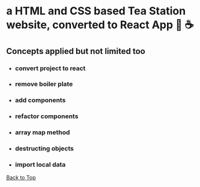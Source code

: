 <a name="custom_anchor_name"></a>

# a HTML and CSS based Tea Station website, converted to React App :tea: :coffee:

## Concepts applied but not limited too

- ### convert project to react
- ### remove boiler plate
- ### add components
- ### refactor components
- ### array map method
- ### destructing objects
- ### import local data

[Back to Top](#custom_anchor_name)
